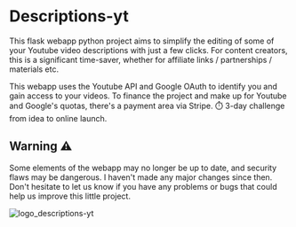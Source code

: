 # Descriptions-yt

This flask webapp python project aims to simplify the editing of some of your Youtube video descriptions with just a few clicks.
For content creators, this is a significant time-saver, whether for affiliate links / partnerships / materials etc.

This webapp uses the Youtube API and Google OAuth to identify you and gain access to your videos. 
To finance the project and make up for Youtube and Google's quotas, there's a payment area via Stripe. 
⏱️ 3-day challenge from idea to online launch.

## Warning ⚠️

Some elements of the webapp may no longer be up to date, and security flaws may be dangerous. I haven't made any major changes since then. 
Don't hesitate to let us know if you have any problems or bugs that could help us improve this little project. 

![logo_descriptions-yt](https://github.com/EmilienAsc/descriptions-yt/assets/141313064/7ebf4517-48b1-4346-bb7e-08203cc92236)
